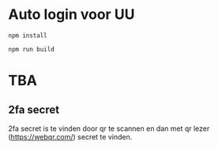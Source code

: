 # Auto login voor UU

```
npm install
```

```
npm run build
```

# TBA

## 2fa secret

2fa secret is te vinden door qr te scannen en dan met qr lezer (https://webqr.com/) secret te vinden.
